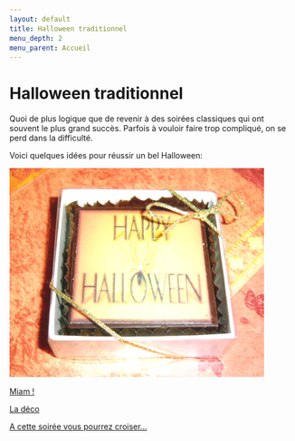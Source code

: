 ```yaml
---
layout: default
title: Halloween traditionnel
menu_depth: 2
menu_parent: Accueil
---
```


# Halloween traditionnel

Quoi de plus logique que de revenir à des soirées classiques qui ont souvent le plus grand succès. Parfois à vouloir faire trop compliqué, on se perd dans la difficulté.

Voici quelques idées pour réussir un bel Halloween:

![confiserie](/assets/images/pages/confiserie.png)

[Miam !](/pages/10_halloween_traditionnel/miam.html)

[La déco](/pages/10_halloween_traditionnel/deco.html)

[A cette soirée vous pourrez croiser...](/pages/10_halloween_traditionnel/deguisements.html)